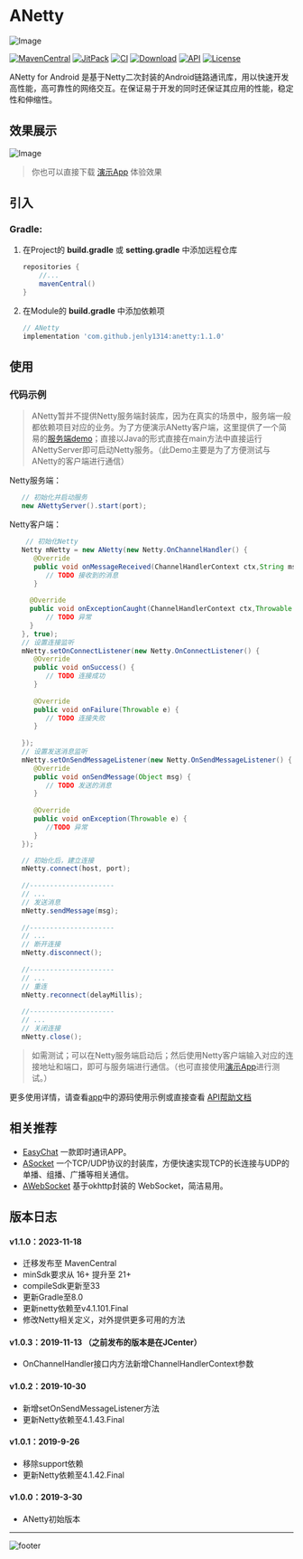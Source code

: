 # ANetty

![Image](app/src/main/ic_launcher-web.png)

[![MavenCentral](https://img.shields.io/maven-central/v/com.github.jenly1314/anetty?logo=sonatype)](https://repo1.maven.org/maven2/com/github/jenly1314/ANetty)
[![JitPack](https://img.shields.io/jitpack/v/github/jenly1314/ANetty?logo=jitpack)](https://jitpack.io/#jenly1314/ANetty)
[![CI](https://img.shields.io/github/actions/workflow/status/jenly1314/ANetty/gradle.yml?logo=github)](https://github.com/jenly1314/ANetty/actions/workflows/gradle.yml)
[![Download](https://img.shields.io/badge/download-APK-brightgreen?logo=github)](https://raw.githubusercontent.com/jenly1314/ANetty/master/app/release/app-release.apk)
[![API](https://img.shields.io/badge/API-21%2B-brightgreen?logo=android)](https://developer.android.com/guide/topics/manifest/uses-sdk-element#ApiLevels)
[![License](https://img.shields.io/github/license/jenly1314/ANetty?logo=open-source-initiative)](https://opensource.org/licenses/LICENSE-2-0)


ANetty for Android 是基于Netty二次封装的Android链路通讯库，用以快速开发高性能，高可靠性的网络交互。在保证易于开发的同时还保证其应用的性能，稳定性和伸缩性。


## 效果展示
![Image](GIF.gif)

> 你也可以直接下载 [演示App](https://raw.githubusercontent.com/jenly1314/ANetty/master/app/release/app-release.apk) 体验效果

## 引入

### Gradle:

1. 在Project的 **build.gradle** 或 **setting.gradle** 中添加远程仓库

    ```gradle
    repositories {
        //...
        mavenCentral()
    }
    ```

2. 在Module的 **build.gradle** 中添加依赖项
   ```gradle
   // ANetty
   implementation 'com.github.jenly1314:anetty:1.1.0'

   ```

## 使用

### 代码示例

> ANetty暂并不提供Netty服务端封装库，因为在真实的场景中，服务端一般都依赖项目对应的业务。为了方便演示ANetty客户端，这里提供了一个简易的[服务端demo](server)；直接以Java的形式直接在main方法中直接运行ANettyServer即可启动Netty服务。（此Demo主要是为了方便测试与ANetty的客户端进行通信）

Netty服务端：
```Java
   // 初始化并启动服务
   new ANettyServer().start(port);
```

Netty客户端：
```Java
    // 初始化Netty
   Netty mNetty = new ANetty(new Netty.OnChannelHandler() {
      @Override
      public void onMessageReceived(ChannelHandlerContext ctx,String msg) {
         // TODO 接收到的消息
      }
   
     @Override
     public void onExceptionCaught(ChannelHandlerContext ctx,Throwable e) {
         // TODO 异常
     }
   }, true);
   // 设置连接监听
   mNetty.setOnConnectListener(new Netty.OnConnectListener() {
      @Override
      public void onSuccess() {
         // TODO 连接成功
      }
      
      @Override
      public void onFailure(Throwable e) {
         // TODO 连接失败
      }
   
   });
   // 设置发送消息监听
   mNetty.setOnSendMessageListener(new Netty.OnSendMessageListener() {
      @Override
      public void onSendMessage(Object msg) {
         // TODO 发送的消息
      }
      
      @Override
      public void onException(Throwable e) {
         //TODO 异常
      }
   });

   // 初始化后，建立连接
   mNetty.connect(host, port);
   
   //---------------------
   // ...
   // 发送消息
   mNetty.sendMessage(msg);
   
   //---------------------
   // ...
   // 断开连接
   mNetty.disconnect();
   
   //---------------------
   // ...
   // 重连
   mNetty.reconnect(delayMillis);
   
   //---------------------
   // ...
   // 关闭连接
   mNetty.close();    

```

> 如需测试；可以在Netty服务端启动后；然后使用Netty客户端输入对应的连接地址和端口，即可与服务端进行通信。（也可直接使用[演示App](https://raw.githubusercontent.com/jenly1314/ANetty/master/app/release/app-release.apk)进行测试。）

更多使用详情，请查看[app](app)中的源码使用示例或直接查看 [API帮助文档](https://jitpack.io/com/github/jenly1314/ANetty/latest/javadoc/)

## 相关推荐

- [EasyChat](https://github.com/yetel/EasyChatAndroidClient) 一款即时通讯APP。
- [ASocket](https://github.com/jenly1314/ASocket) 一个TCP/UDP协议的封装库，方便快速实现TCP的长连接与UDP的单播、组播、广播等相关通信。
- [AWebSocket](https://github.com/jenly1314/AWebSocket) 基于okhttp封装的 WebSocket，简洁易用。

## 版本日志

#### v1.1.0：2023-11-18
* 迁移发布至 MavenCentral
* minSdk要求从 16+ 提升至 21+
* compileSdk更新至33
* 更新Gradle至8.0
* 更新netty依赖至v4.1.101.Final
* 修改Netty相关定义，对外提供更多可用的方法

#### v1.0.3：2019-11-13 （之前发布的版本是在JCenter）
* OnChannelHandler接口内方法新增ChannelHandlerContext参数

#### v1.0.2：2019-10-30
* 新增setOnSendMessageListener方法
* 更新Netty依赖至4.1.43.Final

#### v1.0.1：2019-9-26
* 移除support依赖
* 更新Netty依赖至4.1.42.Final

#### v1.0.0：2019-3-30
* ANetty初始版本

---

![footer](https://jenly1314.github.io/page/footer.svg)
